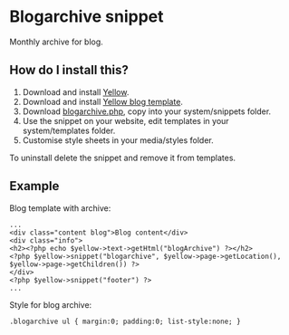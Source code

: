 Blogarchive snippet
===================

Monthly archive for blog.

How do I install this?
----------------------
1. Download and install [Yellow](https://github.com/markseu/yellowcms/).  
2. Download and install [Yellow blog template](https://github.com/markseu/yellowcms-extensions/blob/master/templates/blog/README.md).  
3. Download [blogarchive.php](blogarchive.php?raw=true), copy into your system/snippets folder.  
4. Use the snippet on your website, edit templates in your system/templates folder.
5. Customise style sheets in your media/styles folder.

To uninstall delete the snippet and remove it from templates.

Example
-------
Blog template with archive:

    ...
    <div class="content blog">Blog content</div>
    <div class="info">
    <h2><?php echo $yellow->text->getHtml("blogArchive") ?></h2>
    <?php $yellow->snippet("blogarchive", $yellow->page->getLocation(), $yellow->page->getChildren()) ?>
    </div>
    <?php $yellow->snippet("footer") ?>
    ...

Style for blog archive:

    .blogarchive ul { margin:0; padding:0; list-style:none; }